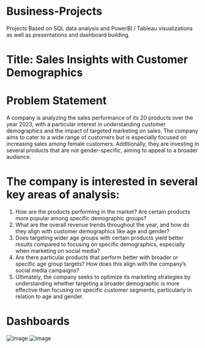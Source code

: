# Business-Projects
Projects Based on SQL data analysis and PowerBI / Tableau visualizations as well as presentations and dashboard building.

# Title: Sales Insights with Customer Demographics

# Problem Statement
A company is analyzing the sales performance of its 20 products over the year 2023, with a particular interest in understanding customer demographics and the impact of targeted marketing on sales. The company aims to cater to a wide range of customers but is especially focused on increasing sales among female customers. Additionally, they are investing in several products that are not gender-specific, aiming to appeal to a broader audience.

# The company is interested in several key areas of analysis:

1. How are the products performing in the market? Are certain products more popular among specific demographic groups?
2. What are the overall revenue trends throughout the year, and how do they align with customer demographics like age and gender?
3. Does targeting wider age groups with certain products yield better results compared to focusing on specific demographics, especially when marketing on social media?
4. Are there particular products that perform better with broader or specific age group targets? How does this align with the company’s social media campaigns?
5. Ultimately, the company seeks to optimize its marketing strategies by understanding whether targeting a broader demographic is more effective than focusing on specific customer segments, particularly in relation to age and gender.
# Dashboards


![image](https://github.com/user-attachments/assets/b1808fff-4f2e-4d39-9ada-a333fc45d949)
![image](https://github.com/user-attachments/assets/39c95d1d-620c-4b23-b0bd-3ace5e1c881f)
